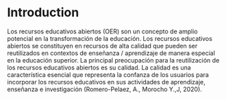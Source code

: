 Introduction
============================

Los recursos educativos abiertos (OER) son un concepto de amplio potencial en la
transformación de la educación. Los recursos educativos abiertos se constituyen en recursos de
alta calidad que pueden ser reutilizados en contextos de enseñanza / aprendizaje de manera
especial en la educación superior. La principal preocupación para la reutilización de los recursos
educativos abiertos es su calidad. La calidad es una característica esencial que representa la
confanza de los usuarios para incorporar los recursos educativos en sus actividades de
aprendizaje, enseñanza e investigación (Romero-Pelaez, A., Morocho Y.,J, 2020).
